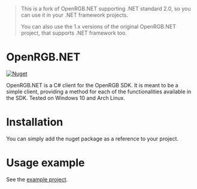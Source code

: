 > This is a fork of OpenRGB.NET supporting .NET 
> standard 2.0, so you can use it in your .NET framework projects.
>
> You can also use the 1.x versions of the original OpenRGB.NET project,
> that supports .NET framework too.

# OpenRGB.NET
[![Nuget](https://img.shields.io/nuget/v/OpenRGB.NET)](https://www.nuget.org/packages/OpenRGB.NET)

OpenRGB.NET is a C# client for the OpenRGB SDK. It is meant to be a simple client, providing a method for each of the functionalities available in the SDK.
Tested on Windows 10 and Arch Linux.

# Installation
You can simply add the nuget package as a reference to your project.

# Usage example

See the [example project](src/OpenRGB.NET.Example/Program.cs).
